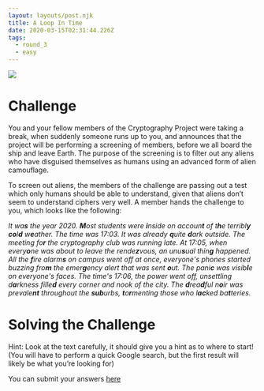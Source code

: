 ```yaml
---
layout: layouts/post.njk
title: A Loop In Time
date: 2020-03-15T02:31:44.226Z
tags:
  - round_3
  - easy
---
```

![](/images/round_3_easy.jpg)

# Challenge

You and your fellow members of the Cryptography Project were taking a break, when suddenly someone runs up to you, and announces that the project will be performing a screening of members, before we all board the ship and leave Earth. The purpose of the screening is to filter out any aliens who have disguised themselves as humans using an advanced form of alien camouflage.

To screen out aliens, the members of the challenge are passing out a test which only humans should be able to understand, given that aliens don’t seem to understand ciphers very well. A member hands the challenge to you, which looks like the following:

*It wa**s** the year 2020. **M**ost students were **i**nside on accoun**t** of t**h**e terribl**y** **co**l**d** w**e**ather.* 
*The time was 17:03. It was already **q**uite **d**ark outside. The meeting fo**r** the cryptography club was running late. At 17:05, when every**o**ne was about to leave the rende**z**vous, an unu**s**ual thin**g** happened. All the **f**ire alarm**s** on campus went off at once, everyone's phones started buzzing fro**m** the emer**g**ency alert that was sent **o**ut. The pani**c** was visib**l**e on everyone's faces.*
*The time's 17:06, the power went off, unsettling d**a**rkness fille**d** every corner and nook of the city. The **d**rea**d**ful n**o**ir was prevale**nt** throughout the **sub**urbs, **t**o**r**menting those who l**ac**ked ba**t**teries.*

# Solving the Challenge

Hint: Look at the text carefully, it should give you a hint as to where to start! (You will have to perform a quick Google search, but the first result will likely be what you’re looking for)

You can submit your answers [here](https://forms.gle/fLUu2dZ4JkQcpUfK8)
